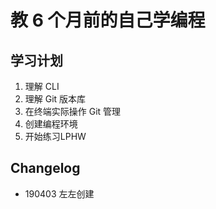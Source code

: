 # 教 6 个月前的自己学编程

## 学习计划
1. 理解 CLI
2. 理解 Git 版本库
3. 在终端实际操作 Git 管理
4. 创建编程环境
5. 开始练习LPHW


## Changelog
+ 190403 左左创建